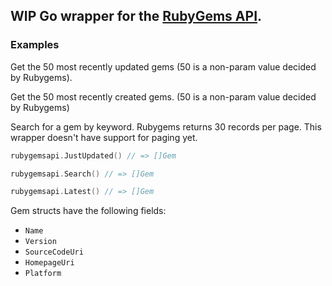 ## WIP Go wrapper for the [RubyGems API](http://guides.rubygems.org/rubygems-org-api/).

### Examples

Get the 50 most recently updated gems (50 is a non-param value decided by Rubygems).

Get the 50 most recently created gems. (50 is a non-param value decided by Rubygems)

Search for a gem by keyword. Rubygems returns 30 records per page.
This wrapper doesn't have support for paging yet.
```go
rubygemsapi.JustUpdated() // => []Gem
```

```go
rubygemsapi.Search() // => []Gem
```

```go
rubygemsapi.Latest() // => []Gem
```

Gem structs have the following fields:
* `Name`
* `Version`
* `SourceCodeUri`
* `HomepageUri`
* `Platform`